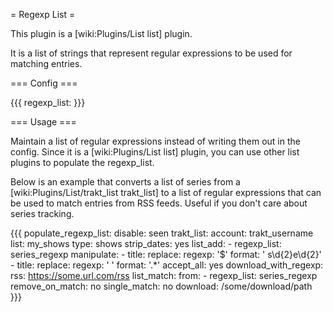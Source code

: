 = Regexp List =

This plugin is a [wiki:Plugins/List list] plugin.

It is a list of strings that represent regular expressions to be used for matching entries. 

=== Config ===

{{{
regexp_list: <NAME>
}}}

=== Usage ===

Maintain a list of regular expressions instead of writing them out in the config. Since it is a [wiki:Plugins/List list] plugin, you can use other list plugins to populate the regexp_list.

Below is an example that converts a list of series from a [wiki:Plugins/List/trakt_list trakt_list] to a list of regular expressions that can be used to match entries from RSS feeds. Useful if you don't care about series tracking.

{{{
  populate_regexp_list:
    disable: seen
    trakt_list:
      account: trakt_username
      list: my_shows
      type: shows
      strip_dates: yes
    list_add:
      - regexp_list: series_regexp
    manipulate:
      - title:
          replace:
            regexp: '$'
            format: ' s\d{2}e\d{2}'
      - title:
          replace:
            regexp: ' '
            format: '.*'
    accept_all: yes
  download_with_regexp:
    rss: https://some.url.com/rss
    list_match:
      from:
        - regexp_list: series_regexp
      remove_on_match: no
      single_match: no
    download: /some/download/path
}}}